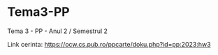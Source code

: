 # Tema3-PP
Tema 3 - PP - Anul 2 / Semestrul 2

Link cerinta: https://ocw.cs.pub.ro/ppcarte/doku.php?id=pp:2023:hw3
